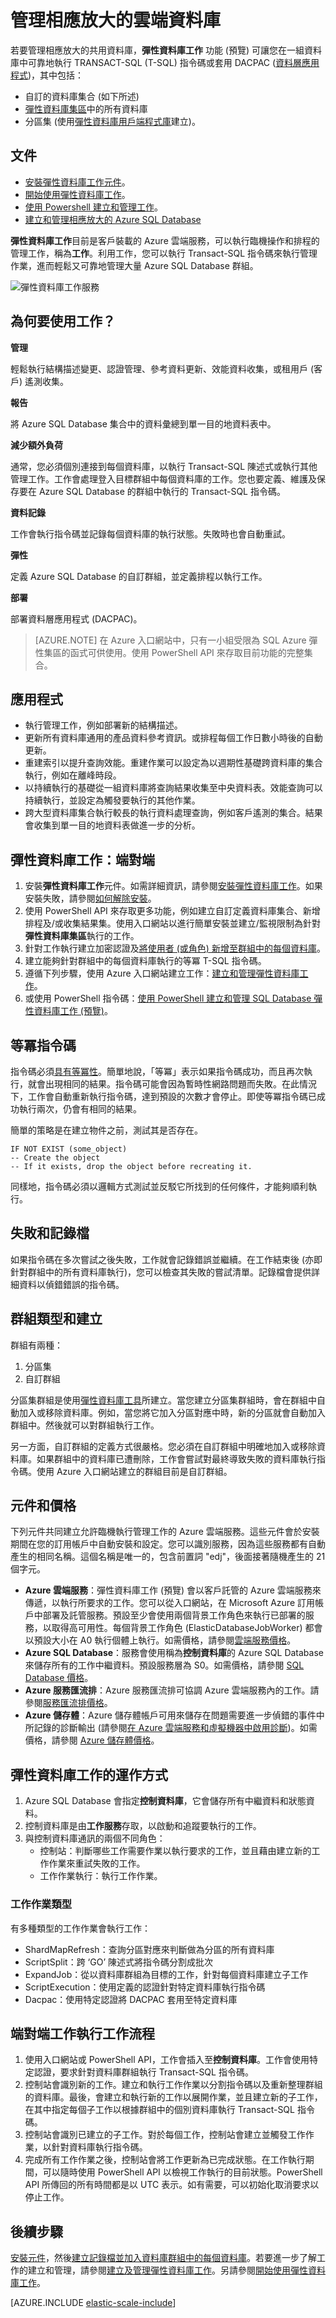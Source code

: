 <properties
	pageTitle="管理相應放大的雲端資料庫 | Microsoft Azure" 
	description="說明彈性資料庫工作服務" 
	metaKeywords="azure sql database elastic databases" 
	services="sql-database" 
    documentationCenter=""  
	manager="jhubbard" 
	authors="ddove"/>

<tags 
	ms.service="sql-database" 
	ms.workload="sql-database" 
	ms.tgt_pltfrm="na" 
	ms.devlang="na" 
	ms.topic="article" 
	ms.date="05/27/2016" 
	ms.author="ddove" />

# 管理相應放大的雲端資料庫

若要管理相應放大的共用資料庫，**彈性資料庫工作** 功能 (預覽) 可讓您在一組資料庫中可靠地執行 TRANSACT-SQL (T-SQL) 指令碼或套用 DACPAC ([資料層應用程式](https://msdn.microsoft.com/library/ee210546.aspx))，其中包括：

* 自訂的資料庫集合 (如下所述)
* [彈性資料庫集區](sql-database-elastic-pool.md)中的所有資料庫
* 分區集 (使用[彈性資料庫用戶端程式庫](sql-database-elastic-database-client-library.md)建立)。
 
## 文件

* [安裝彈性資料庫工作元件](sql-database-elastic-jobs-service-installation.md)。
* [開始使用彈性資料庫工作](sql-database-elastic-jobs-getting-started.md)。
* [使用 Powershell 建立和管理工作](sql-database-elastic-jobs-powershell.md)。
* [建立和管理相應放大的 Azure SQL Database](sql-database-elastic-jobs-getting-started.md)

**彈性資料庫工作**目前是客戶裝載的 Azure 雲端服務，可以執行臨機操作和排程的管理工作，稱為**工作**。利用工作，您可以執行 Transact-SQL 指令碼來執行管理作業，進而輕鬆又可靠地管理大量 Azure SQL Database 群組。

![彈性資料庫工作服務][1]

## 為何要使用工作？

**管理**

輕鬆執行結構描述變更、認證管理、參考資料更新、效能資料收集，或租用戶 (客戶) 遙測收集。

**報告**

將 Azure SQL Database 集合中的資料彙總到單一目的地資料表中。

**減少額外負荷**

通常，您必須個別連接到每個資料庫，以執行 Transact-SQL 陳述式或執行其他管理工作。工作會處理登入目標群組中每個資料庫的工作。您也要定義、維護及保存要在 Azure SQL Database 的群組中執行的 Transact-SQL 指令碼。

**資料記錄**

工作會執行指令碼並記錄每個資料庫的執行狀態。失敗時也會自動重試。

**彈性**

定義 Azure SQL Database 的自訂群組，並定義排程以執行工作。

**部署**

部署資料層應用程式 (DACPAC)。

> [AZURE.NOTE] 在 Azure 入口網站中，只有一小組受限為 SQL Azure 彈性集區的函式可供使用。使用 PowerShell API 來存取目前功能的完整集合。

## 應用程式 

* 執行管理工作，例如部署新的結構描述。
* 更新所有資料庫通用的產品資料參考資訊。或排程每個工作日數小時後的自動更新。
* 重建索引以提升查詢效能。重建作業可以設定為以週期性基礎跨資料庫的集合執行，例如在離峰時段。
* 以持續執行的基礎從一組資料庫將查詢結果收集至中央資料表。效能查詢可以持續執行，並設定為觸發要執行的其他作業。
* 跨大型資料庫集合執行較長的執行資料處理查詢，例如客戶遙測的集合。結果會收集到單一目的地資料表做進一步的分析。

## 彈性資料庫工作：端對端 
1.	安裝**彈性資料庫工作**元件。如需詳細資訊，請參閱[安裝彈性資料庫工作](sql-database-elastic-jobs-service-installation.md)。如果安裝失敗，請參閱[如何解除安裝](sql-database-elastic-jobs-uninstall.md)。
2.	使用 PowerShell API 來存取更多功能，例如建立自訂定義資料庫集合、新增排程及/或收集結果集。使用入口網站以進行簡單安裝並建立/監視限制為針對**彈性資料庫集區**執行的工作。
3.	針對工作執行建立加密認證及[將使用者 (或角色) 新增至群組中的每個資料庫](sql-database-security.md)。
4.	建立能夠針對群組中的每個資料庫執行的等冪 T-SQL 指令碼。
5.	遵循下列步驟，使用 Azure 入口網站建立工作：[建立和管理彈性資料庫工作](sql-database-elastic-jobs-create-and-manage.md)。
6.	或使用 PowerShell 指令碼：[使用 PowerShell 建立和管理 SQL Database 彈性資料庫工作 (預覽)](sql-database-elastic-jobs-powershell.md)。

## 等冪指令碼

指令碼必須[具有等冪性](https://en.wikipedia.org/wiki/Idempotence)。簡單地說，「等冪」表示如果指令碼成功，而且再次執行，就會出現相同的結果。指令碼可能會因為暫時性網路問題而失敗。在此情況下，工作會自動重新執行指令碼，達到預設的次數才會停止。即使等冪指令碼已成功執行兩次，仍會有相同的結果。

簡單的策略是在建立物件之前，測試其是否存在。

	IF NOT EXIST (some_object)
	-- Create the object 
	-- If it exists, drop the object before recreating it.

同樣地，指令碼必須以邏輯方式測試並反駁它所找到的任何條件，才能夠順利執行。

## 失敗和記錄檔

如果指令碼在多次嘗試之後失敗，工作就會記錄錯誤並繼續。在工作結束後 (亦即針對群組中的所有資料庫執行)，您可以檢查其失敗的嘗試清單。記錄檔會提供詳細資料以偵錯錯誤的指令碼。

## 群組類型和建立

群組有兩種：

1. 分區集
2. 自訂群組

分區集群組是使用[彈性資料庫工具](sql-database-elastic-scale-introduction.md)所建立。當您建立分區集群組時，會在群組中自動加入或移除資料庫。例如，當您將它加入分區對應中時，新的分區就會自動加入群組中。然後就可以對群組執行工作。

另一方面，自訂群組的定義方式很嚴格。您必須在自訂群組中明確地加入或移除資料庫。如果群組中的資料庫已遭刪除，工作會嘗試對最終導致失敗的資料庫執行指令碼。使用 Azure 入口網站建立的群組目前是自訂群組。


## 元件和價格
 
下列元件共同建立允許臨機執行管理工作的 Azure 雲端服務。這些元件會於安裝期間在您的訂用帳戶中自動安裝和設定。您可以識別服務，因為這些服務都有自動產生的相同名稱。這個名稱是唯一的，包含前置詞 "edj"，後面接著隨機產生的 21 個字元。

* **Azure 雲端服務**：彈性資料庫工作 (預覽) 會以客戶託管的 Azure 雲端服務來傳遞，以執行所要求的工作。您可以從入口網站，在 Microsoft Azure 訂用帳戶中部署及託管服務。預設至少會使用兩個背景工作角色來執行已部署的服務，以取得高可用性。每個背景工作角色 (ElasticDatabaseJobWorker) 都會以預設大小在 A0 執行個體上執行。如需價格，請參閱[雲端服務價格](https://azure.microsoft.com/pricing/details/cloud-services/)。
* **Azure SQL Database**：服務會使用稱為**控制資料庫**的 Azure SQL Database 來儲存所有的工作中繼資料。預設服務層為 S0。如需價格，請參閱 [SQL Database 價格](https://azure.microsoft.com/pricing/details/sql-database/)。
* **Azure 服務匯流排**：Azure 服務匯流排可協調 Azure 雲端服務內的工作。請參閱[服務匯流排價格](https://azure.microsoft.com/pricing/details/service-bus/)。
* **Azure 儲存體**：Azure 儲存體帳戶可用來儲存在問題需要進一步偵錯的事件中所記錄的診斷輸出 (請參閱[在 Azure 雲端服務和虛擬機器中啟用診斷](../cloud-services/cloud-services-dotnet-diagnostics.md))。如需價格，請參閱 [Azure 儲存體價格](https://azure.microsoft.com/pricing/details/storage/)。

## 彈性資料庫工作的運作方式

1.	Azure SQL Database 會指定**控制資料庫**，它會儲存所有中繼資料和狀態資料。
2.	控制資料庫是由**工作服務**存取，以啟動和追蹤要執行的工作。
3.	與控制資料庫通訊的兩個不同角色：
	* 控制站：判斷哪些工作需要作業以執行要求的工作，並且藉由建立新的工作作業來重試失敗的工作。
	* 工作作業執行：執行工作作業。

### 工作作業類型

有多種類型的工作作業會執行工作：

* ShardMapRefresh：查詢分區對應來判斷做為分區的所有資料庫
* ScriptSplit：跨 ‘GO’ 陳述式將指令碼分割成批次
* ExpandJob：從以資料庫群組為目標的工作，針對每個資料庫建立子工作
* ScriptExecution：使用定義的認證針對特定資料庫執行指令碼
* Dacpac：使用特定認證將 DACPAC 套用至特定資料庫

## 端對端工作執行工作流程

1.	使用入口網站或 PowerShell API，工作會插入至**控制資料庫**。工作會使用特定認證，要求針對資料庫群組執行 Transact-SQL 指令碼。
2.	控制站會識別新的工作。建立和執行工作作業以分割指令碼以及重新整理群組的資料庫。最後，會建立和執行新的工作以展開作業，並且建立新的子工作，在其中指定每個子工作以根據群組中的個別資料庫執行 Transact-SQL 指令碼。
3.	控制站會識別已建立的子工作。對於每個工作，控制站會建立並觸發工作作業，以針對資料庫執行指令碼。
4.	完成所有工作作業之後，控制站會將工作更新為已完成狀態。在工作執行期間，可以隨時使用 PowerShell API 以檢視工作執行的目前狀態。PowerShell API 所傳回的所有時間都是以 UTC 表示。如有需要，可以初始化取消要求以停止工作。

## 後續步驟
[安裝元件](sql-database-elastic-jobs-service-installation.md)，然後[建立記錄檔並加入資料庫群組中的每個資料庫](sql-database-security.md)。若要進一步了解工作的建立和管理，請參閱[建立及管理彈性資料庫工作](sql-database-elastic-jobs-create-and-manage.md)。另請參閱[開始使用彈性資料庫工作](sql-database-elastic-jobs-getting-started.md)。

[AZURE.INCLUDE [elastic-scale-include](../../includes/elastic-scale-include.md)]

<!--Image references-->
[1]: ./media/sql-database-elastic-jobs-overview/elastic-jobs.png
<!--anchors-->

 

<!---HONumber=AcomDC_0706_2016-->